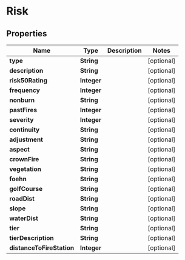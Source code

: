 

# Risk


## Properties

Name | Type | Description | Notes
------------ | ------------- | ------------- | -------------
**type** | **String** |  |  [optional]
**description** | **String** |  |  [optional]
**risk50Rating** | **Integer** |  |  [optional]
**frequency** | **Integer** |  |  [optional]
**nonburn** | **String** |  |  [optional]
**pastFires** | **Integer** |  |  [optional]
**severity** | **Integer** |  |  [optional]
**continuity** | **String** |  |  [optional]
**adjustment** | **String** |  |  [optional]
**aspect** | **String** |  |  [optional]
**crownFire** | **String** |  |  [optional]
**vegetation** | **String** |  |  [optional]
**foehn** | **String** |  |  [optional]
**golfCourse** | **String** |  |  [optional]
**roadDist** | **String** |  |  [optional]
**slope** | **String** |  |  [optional]
**waterDist** | **String** |  |  [optional]
**tier** | **String** |  |  [optional]
**tierDescription** | **String** |  |  [optional]
**distanceToFireStation** | **Integer** |  |  [optional]



